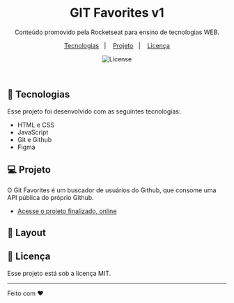 <h1 align="center"> GIT Favorites v1 </h1>

<p align="center">
Conteúdo promovido pela Rocketseat para ensino de tecnologias WEB. <br/>

<p align="center">
  <a href="#-tecnologias">Tecnologias</a>&nbsp;&nbsp;&nbsp;|&nbsp;&nbsp;&nbsp;
  <a href="#-projeto">Projeto</a>&nbsp;&nbsp;&nbsp;|&nbsp;&nbsp;&nbsp;
  <a href="#memo-licença">Licença</a>
</p>

<p align="center">
  <img alt="License" src="https://img.shields.io/static/v1?label=license&message=MIT&color=49AA26&labelColor=000000">
</p>

<br>



## 🚀 Tecnologias

Esse projeto foi desenvolvido com as seguintes tecnologias:

- HTML e CSS
- JavaScript
- Git e Github
- Figma

## 💻 Projeto

O Git Favorites é um buscador de usuários do Github, que consome uma API pública do próprio Github.

- [Acesse o projeto finalizado, online](https://luhc011.github.io/Git-Favorites/)

## 🔖 Layout

## :memo: Licença

Esse projeto está sob a licença MIT.

---

Feito com ♥ 
